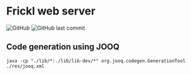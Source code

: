 # Frickl web server

![GitHub](https://img.shields.io/github/license/sebastian-raubach/frickl-web-server)
![GitHub last commit](https://img.shields.io/github/last-commit/sebastian-raubach/frickl-web-server)

## Code generation using JOOQ
```
java -cp "./lib/*:./lib/lib-dev/*" org.jooq.codegen.GenerationTool ./res/jooq.xml
```
